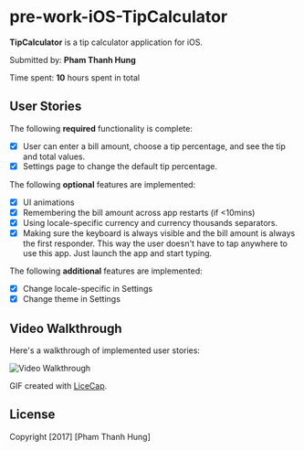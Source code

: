 # pre-work-iOS-TipCalculator

**TipCalculator** is a tip calculator application for iOS.

Submitted by: **Pham Thanh Hung**

Time spent: **10** hours spent in total

## User Stories

The following **required** functionality is complete:

* [x] User can enter a bill amount, choose a tip percentage, and see the tip and total values.
* [x] Settings page to change the default tip percentage.

The following **optional** features are implemented:
* [x] UI animations
* [x] Remembering the bill amount across app restarts (if <10mins)
* [x] Using locale-specific currency and currency thousands separators.
* [x] Making sure the keyboard is always visible and the bill amount is always the first responder. This way the user doesn't have to tap anywhere to use this app. Just launch the app and start typing.

The following **additional** features are implemented:

* [x] Change locale-specific in Settings
* [x] Change theme in Settings

## Video Walkthrough 

Here's a walkthrough of implemented user stories:

<img src='http://i.imgur.com/g9gwy3Z.gif' title='Video Walkthrough' width='' alt='Video Walkthrough' />

GIF created with [LiceCap](http://www.cockos.com/licecap/).

## License

Copyright [2017] [Pham Thanh Hung]
